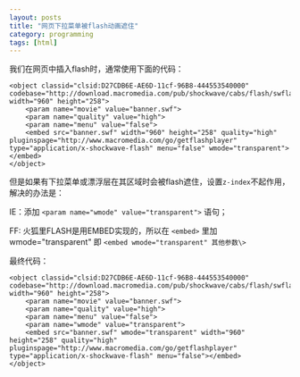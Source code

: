 ```yaml
---
layout: posts
title: "网页下拉菜单被flash动画遮住"
category: programming
tags: [html]
---
```


我们在网页中插入flash时，通常使用下面的代码：

	<object classid="clsid:D27CDB6E-AE6D-11cf-96B8-444553540000" codebase="http://download.macromedia.com/pub/shockwave/cabs/flash/swflash.cab#version=6,0,29,0" width="960" height="258">
		<param name="movie" value="banner.swf">
		<param name="quality" value="high">
		<param name="menu" value="false">
		<embed src="banner.swf" width="960" height="258" quality="high" pluginspage="http://www.macromedia.com/go/getflashplayer" type="application/x-shockwave-flash" menu="false" wmode="transparent"></embed>
	</object>
	
<!--break-->

但是如果有下拉菜单或漂浮层在其区域时会被flash遮住，设置`z-index`不起作用，解决的办法是：

IE：添加 `<param name="wmode" value="transparent">` 语句；

FF: 火狐里FLASH是用EMBED实现的，所以在 `<embed>` 里加 wmode="transparent" 即 `<embed wmode="transparent" 其他参数\>` 

最终代码：

	<object classid="clsid:D27CDB6E-AE6D-11cf-96B8-444553540000" codebase="http://download.macromedia.com/pub/shockwave/cabs/flash/swflash.cab#version=6,0,29,0" width="960" height="258">
		<param name="movie" value="banner.swf">
		<param name="quality" value="high">
		<param name="menu" value="false">
		<param name="wmode" value="transparent">
		<embed src="banner.swf" wmode="transparent" width="960" height="258" quality="high" pluginspage="http://www.macromedia.com/go/getflashplayer" type="application/x-shockwave-flash" menu="false"></embed>
	</object>